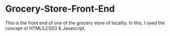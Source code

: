 # Grocery-Store-Front-End
This is the front end of one of the grocery store of locality.
In this, I used the concept of HTML5,CSS3 & Javascript.
